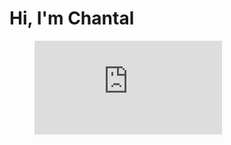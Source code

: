 <h1>Hi, I'm Chantal</h1>

<figure>
  <embed src="https://wakatime.com/share/@62a3717e-6a19-465c-aab9-2218294e35d8/6df1cdc8-c606-4993-80db-5d07a4c2ec1b.svg"></embed>
</figure>
